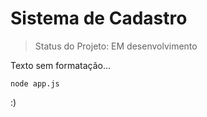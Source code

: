 <h1> Sistema de Cadastro </h1>

> Status do Projeto: EM desenvolvimento

Texto sem formatação...

```
node app.js
```
:)

